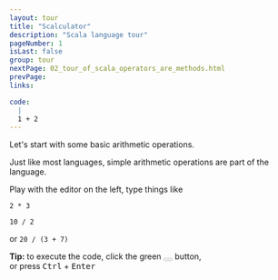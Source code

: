 ```yaml
---
layout: tour
title: "Scalculator"
description: "Scala language tour"
pageNumber: 1
isLast: false
group: tour
nextPage: 02_tour_of_scala_operators_are_methods.html
prevPage: 
links:

code:
  |
  1 + 2  
---
```


Let's start with some basic arithmetic operations.

Just like most languages, simple arithmetic operations are part of the language.

Play with the editor on the left, type things like

`2 * 3`

`10 / 2`

or `20 / (3 + 7)`

<div class="alert alert-info">
    <strong>Tip:</strong> to execute the code, click the green <button value="Run" disabled="disabled" name="run" type="submit" class="btn btn-success">
    <i class="icon-play icon-white"></i>
</button> button, <br>or press <kbd>Ctrl</kbd> + <kbd>Enter</kbd>
</div>